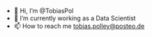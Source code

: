 - 👋 Hi, I’m @TobiasPol
- 🌱 I’m currently working as a Data Scientist
- 📫 How to reach me tobias.polley@posteo.de

<!---
TobiasPol/TobiasPol is a ✨ special ✨ repository because its `README.md` (this file) appears on your GitHub profile.
You can click the Preview link to take a look at your changes.
--->
